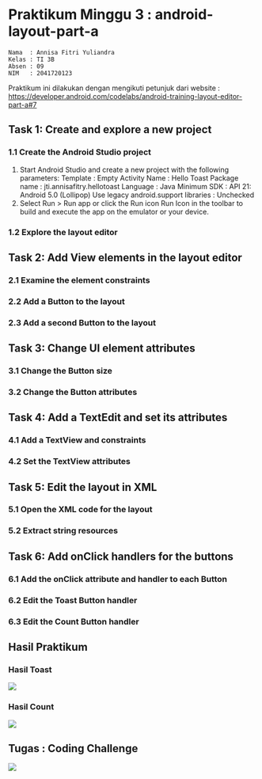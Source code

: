 # Praktikum Minggu 3 : android-layout-part-a
    Nama  : Annisa Fitri Yuliandra
    Kelas : TI 3B
    Absen : 09
    NIM   : 2041720123
  Praktikum ini dilakukan dengan mengikuti petunjuk dari website : https://developer.android.com/codelabs/android-training-layout-editor-part-a#7
## Task 1: Create and explore a new project
### 1.1 Create the Android Studio project
1. Start Android Studio and create a new project with the following parameters:
    Template : Empty Activity
    Name : Hello Toast
    Package name : jti.annisafitry.hellotoast
    Language : Java
    Minimum SDK : API 21: Android 5.0 (Lollipop)
    Use legacy android.support libraries : Unchecked
2. Select Run > Run app or click the Run icon Run Icon in the toolbar to build and execute the app on the emulator or your device.
### 1.2 Explore the layout editor
## Task 2: Add View elements in the layout editor
### 2.1 Examine the element constraints
### 2.2 Add a Button to the layout
### 2.3 Add a second Button to the layout
## Task 3: Change UI element attributes
### 3.1 Change the Button size
### 3.2 Change the Button attributes
## Task 4: Add a TextEdit and set its attributes
### 4.1 Add a TextView and constraints
### 4.2 Set the TextView attributes
## Task 5: Edit the layout in XML
### 5.1 Open the XML code for the layout
### 5.2 Extract string resources
## Task 6: Add onClick handlers for the buttons
### 6.1 Add the onClick attribute and handler to each Button
### 6.2 Edit the Toast Button handler
### 6.3 Edit the Count Button handler

## Hasil Praktikum
### Hasil Toast
![](images/toast.jpeg)
    
### Hasil Count
![](images/count.jpeg)

## Tugas : Coding Challenge
![](images/)
